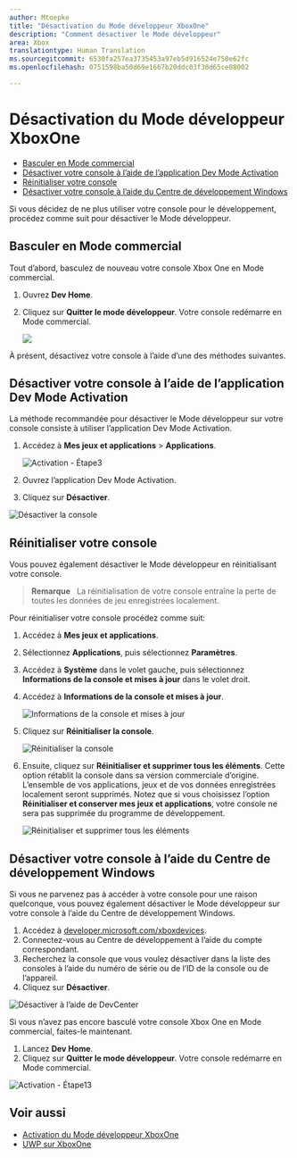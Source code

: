 ```yaml
---
author: Mtoepke
title: "Désactivation du Mode développeur XboxOne"
description: "Comment désactiver le Mode développeur"
area: Xbox
translationtype: Human Translation
ms.sourcegitcommit: 6530fa257ea3735453a97eb5d916524e750e62fc
ms.openlocfilehash: 0751598ba50d69e1667b20ddc03f30d65ce08002

---
```


# Désactivation du Mode développeur XboxOne

* [Basculer en Mode commercial](#switch-to-retail-mode)
* [Désactiver votre console à l’aide de l’application Dev Mode Activation](#deactivate-your-console-using-the-dev-mode-activation-app)  
* [Réinitialiser votre console](#reset-your-console)
* [Désactiver votre console à l’aide du Centre de développement Windows](#deactivate-your-console-using-windows-dev-center)

Si vous décidez de ne plus utiliser votre console pour le développement, procédez comme suit pour désactiver le Mode développeur.

## Basculer en Mode commercial
Tout d’abord, basculez de nouveau votre console Xbox One en Mode commercial.

1. Ouvrez **Dev Home**.
2. Cliquez sur **Quitter le mode développeur**.  Votre console redémarre en Mode commercial.  

   ![](images/deactivation-leave-dev-mode.png)

À présent, désactivez votre console à l’aide d’une des méthodes suivantes.

## Désactiver votre console à l’aide de l’application Dev Mode Activation

La méthode recommandée pour désactiver le Mode développeur sur votre console consiste à utiliser l’application Dev Mode Activation. 

1. Accédez à **Mes jeux et applications** > **Applications**.
  
   ![Activation - Étape3](images/activation-step-3.png)    
   
2.  Ouvrez l’application Dev Mode Activation.    
3.  Cliquez sur **Désactiver**.
  
![Désactiver la console](images/deactivation-app.png)

## Réinitialiser votre console

Vous pouvez également désactiver le Mode développeur en réinitialisant votre console.  

> **Remarque** &nbsp;&nbsp;La réinitialisation de votre console entraîne la perte de toutes les données de jeu enregistrées localement.

Pour réinitialiser votre console procédez comme suit:

1.  Accédez à **Mes jeux et applications**.  
2.  Sélectionnez **Applications**, puis sélectionnez **Paramètres**.  
3.  Accédez à **Système** dans le volet gauche, puis sélectionnez **Informations de la console et mises à jour** dans le volet droit.  
4.  Accédez à **Informations de la console et mises à jour**.  
   
    ![Informations de la console et mises à jour](images/deactivation-console-info-updates.png)  
    
5.  Cliquez sur **Réinitialiser la console**.
    
    ![Réinitialiser la console](images/deactivation-reset-console.png)
    
6.  Ensuite, cliquez sur **Réinitialiser et supprimer tous les éléments**. Cette option rétablit la console dans sa version commerciale d’origine.  L’ensemble de vos applications, jeux et de vos données enregistrées localement seront supprimés. Notez que si vous choisissez l’option **Réinitialiser et conserver mes jeux et applications**, votre console ne sera pas supprimée du programme de développement.  
   
    ![Réinitialiser et supprimer tous les éléments](images/deactivation-reset-remove.png)

## Désactiver votre console à l’aide du Centre de développement Windows

Si vous ne parvenez pas à accéder à votre console pour une raison quelconque, vous pouvez également désactiver le Mode développeur sur votre console à l’aide du Centre de développement Windows.

1. Accédez à [developer.microsoft.com/xboxdevices](https://developer.microsoft.com/xboxdevices).    
2. Connectez-vous au Centre de développement à l’aide du compte correspondant.    
3. Recherchez la console que vous voulez désactiver dans la liste des consoles à l’aide du numéro de série ou de l’ID de la console ou de l’appareil.  
4. Cliquez sur **Désactiver**.  
  
![Désactiver à l’aide de DevCenter](images/deactivation-devcenter.png)

Si vous n’avez pas encore basculé votre console Xbox One en Mode commercial, faites-le maintenant.

1. Lancez **Dev Home**.
2. Cliquez sur **Quitter le mode développeur**.  Votre console redémarre en Mode commercial.

![Activation - Étape13](images/deactivation-leave-dev-mode.png)

## Voir aussi
- [Activation du Mode développeur XboxOne](devkit-activation.md)
- [UWP sur XboxOne](index.md)



<!--HONumber=Jun16_HO4-->


